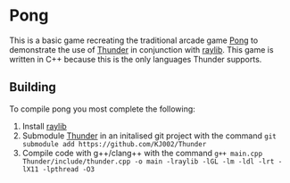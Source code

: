 # Pong

This is a basic game recreating the traditional arcade game [Pong](https://en.wikipedia.org/wiki/Pong) to 
demonstrate the use of [Thunder](https://github.com/KJ002/Thunder) in conjunction with [raylib](https://www.raylib.com/).
This game is written in C++ because this is the only languages Thunder supports.

## Building

To compile pong you most complete the following:

1. Install [raylib](https://www.raylib.com/)
2. Submodule [Thunder](https://github.com/KJ002/Thunder) in an initalised git project with the command `git submodule add https://github.com/KJ002/Thunder`
3. Compile code with g++/clang++ with the command `g++ main.cpp Thunder/include/thunder.cpp -o main -lraylib -lGL -lm -ldl -lrt -lX11 -lpthread -O3`
